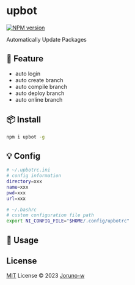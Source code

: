 # upbot

[![NPM version](https://img.shields.io/npm/v/upbot?color=a1b858&label=)](https://www.npmjs.com/package/upbot)

Automatically Update Packages
## 🦄️ Feature
- auto login
- auto create branch
- auto compile branch
- auto deploy branch
- auto online branch

## 📦 Install
```bash
npm i upbot -g
```
## 💡 Config
```bash
# ~/.upbotrc.ini
# config information
directory=xxx
name=xxx
pwd=xxx
url=xxx
```
```bash
# ~/.bashrc
# custom configuration file path
export NI_CONFIG_FILE="$HOME/.config/upbotrc"
```

## 🥳 Usage
## License
[MIT](./LICENSE) License © 2023 [Joruno-w](https://github.com/Joruno-w)

